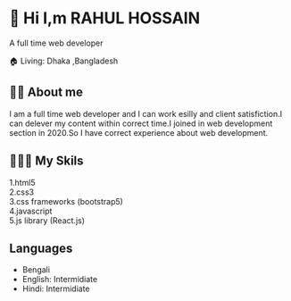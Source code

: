 # 👋 Hi I,m RAHUL HOSSAIN  

A full time web developer  

🏠 Living: Dhaka ,Bangladesh  

## 👨‍🏫 About me  
I am a full time web developer and I can work esilly and client satisfiction.I can delever my content within correct time.I joined in web development section in 2020.So I have correct experience about web development.

## 👨🏽‍💻 My Skils   

1.html5  
2.css3  
3.css frameworks (bootstrap5)  
4.javascript  
5.js library (React.js)  

## Languages  
<ul>
    <li>Bengali</li>
    <li>English: Intermidiate</li>
    <li>Hindi: Intermidiate</li>
</ul>


